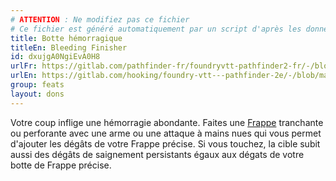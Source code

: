 ```yaml
---
# ATTENTION : Ne modifiez pas ce fichier
# Ce fichier est généré automatiquement par un script d'après les données du module Foundry VTT officiel et de sa traduction
title: Botte hémorragique
titleEn: Bleeding Finisher
id: dxujgA0NgiEvA0H8
urlFr: https://gitlab.com/pathfinder-fr/foundryvtt-pathfinder2-fr/-/blob/master/data/feats/dxujgA0NgiEvA0H8.htm
urlEn: https://gitlab.com/hooking/foundry-vtt---pathfinder-2e/-/blob/master/packs/data/feats.db/bleeding-finisher.json
group: feats
layout: dons
---
```

Votre coup inflige une hémorragie abondante. Faites une [Frappe](../actions/frapper.md) tranchante ou perforante avec une arme ou une attaque à mains nues qui vous permet d'ajouter les dégâts de votre Frappe précise. Si vous touchez, la cible subit aussi des dégâts de saignement persistants égaux aux dégats de votre botte de Frappe précise.


